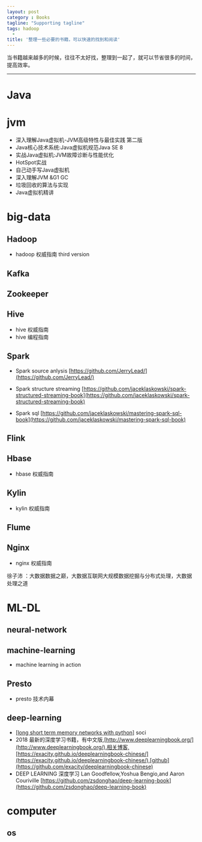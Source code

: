 ```yaml
---
layout: post
category : Books
tagline: "Supporting tagline"
tags: hadoop
  -
title: '整理一些必要的书籍，可以快速的找到和阅读'
---
```

当书籍越来越多的时候，往往不太好找，整理到一起了，就可以节省很多的时间，提高效率。

---


<!--more-->

# Java


# jvm
 + 深入理解Java虚拟机-JVM高级特性与最佳实践 第二版
 + Java核心技术系统:Java虚拟机规范Java SE 8
 + 实战Java虚拟机:JVM故障诊断与性能优化
 + HotSpot实战
 + 自己动手写Java虚拟机
 + 深入理解JVM &G1 GC
 + 垃圾回收的算法与实现
 + Java虚拟机精讲

# big-data

## Hadoop
 + hadoop 权威指南 third version

## Kafka

## Zookeeper

## Hive
 + hive 权威指南
 + hive 编程指南

## Spark

 + Spark source anlysis [https://github.com/JerryLead/](https://github.com/JerryLead/)

 + Spark structure streaming [https://github.com/jaceklaskowski/spark-structured-streaming-book](https://github.com/jaceklaskowski/spark-structured-streaming-book)
 + Spark sql [https://github.com/jaceklaskowski/mastering-spark-sql-book](https://github.com/jaceklaskowski/mastering-spark-sql-book)
## Flink

## Hbase
 + hbase 权威指南

## Kylin
 + kylin 权威指南

## Flume

## Nginx
 + nginx 权威指南

徐子沛 ：大数据数据之巅，大数据互联网大规模数据挖掘与分布式处理，大数据处理之道

# ML-DL

## neural-network

## machine-learning

 + machine learning in action

## Presto
 + presto 技术内幕

## deep-learning

 + [\[long short term memory networks with python\]](https://pan.baidu.com/s/17u4frNm3nPPBx0IkOB5cwg) soci
 + 2018 最新的深度学习书籍，有中文版,[http://www.deeplearningbook.org/](http://www.deeplearningbook.org/),相关博客,[https://exacity.github.io/deeplearningbook-chinese/](https://exacity.github.io/deeplearningbook-chinese/),[github](https://github.com/exacity/deeplearningbook-chinese)
 + DEEP LEARNING 深度学习 Lan Goodfellow,Yoshua Bengio,and Aaron Couriville [https://github.com/zsdonghao/deep-learning-book](https://github.com/zsdonghao/deep-learning-book)

# computer

## os

